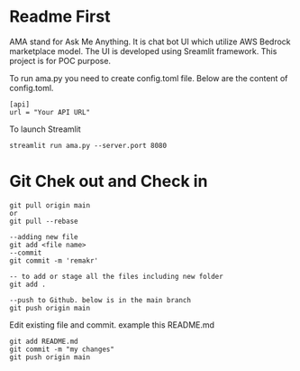 # Readme First
AMA stand for Ask Me Anything. It is chat bot UI which utilize AWS Bedrock marketplace model. The UI is developed using Sreamlit framework.
This project is for POC purpose.

To run ama.py you need to create config.toml file. Below are the content of config.toml.

```
[api]
url = "Your API URL"
```

To launch Streamlit

```
streamlit run ama.py --server.port 8080
```


# Git Chek out and Check in

```
git pull origin main
or 
git pull --rebase

--adding new file
git add <file name>
--commit
git commit -m 'remakr'

-- to add or stage all the files including new folder
git add .

--push to Github. below is in the main branch
git push origin main
```

Edit existing file and commit. example this README.md

```
git add README.md
git commit -m "my changes"
git push origin main
```
